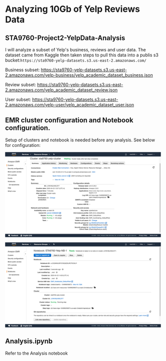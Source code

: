 # Analyzing 10Gb of Yelp Reviews Data
## STA9760-Project2-YelpData-Analysis
I will analyze a subset of Yelp's business, reviews and user data. The dataset came from Kaggle then taken steps to pull this data into a publis s3 bucket:`https://sta9760-yelp-datasets.s3.us-east-2.amazonaws.com/`

Business subset: https://sta9760-yelp-datasets.s3.us-east-2.amazonaws.com/yelp-business/yelp_academic_dataset_business.json

Review subset: https://sta9760-yelp-datasets.s3.us-east-2.amazonaws.com/yelp_academic_dataset_review.json

User subset: https://sta9760-yelp-datasets.s3.us-east-2.amazonaws.com/yelp-user/yelp_academic_dataset_user.json

## EMR cluster configuration and Notebook configuration.
Setup of clusters and notebook is needed before any analysis. See below for configuration:

![alt text](conf/Yelp-EMR-Cluster-Conf.png)

![alt text](conf/Yelp-NB-Conf.png)

## Analysis.ipynb
Refer to the Analysis notebook
